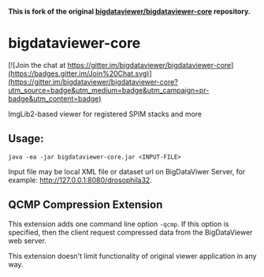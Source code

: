 **This is fork of the original [bigdataviewer/bigdataviewer-core](https://github.com/bigdataviewer/bigdataviewer-core) repository.**

# bigdataviewer-core
<!-- [![](https://api.travis-ci.org/bigdataviewer/bigdataviewer-core.svg?branch=master)](https://travis-ci.org/bigdataviewer/bigdataviewer-core) -->
[![Join the chat at https://gitter.im/bigdataviewer/bigdataviewer-core](https://badges.gitter.im/Join%20Chat.svg)](https://gitter.im/bigdataviewer/bigdataviewer-core?utm_source=badge&utm_medium=badge&utm_campaign=pr-badge&utm_content=badge) 

ImgLib2-based viewer for registered SPIM stacks and more


## Usage:
```
java -ea -jar bigdataviewer-core.jar <INPUT-FILE>
```
Input file may be local XML file or dataset url on BigDataViwer Server, for example: http://127.0.0.1:8080/drosophila32.

## QCMP Compression Extension
This extension adds one command line option `-qcmp`. If this option is specified, then the client request compressed data from the BigDataViewer web server.

This extension doesn't limit functionality of original viewer application in any way.
